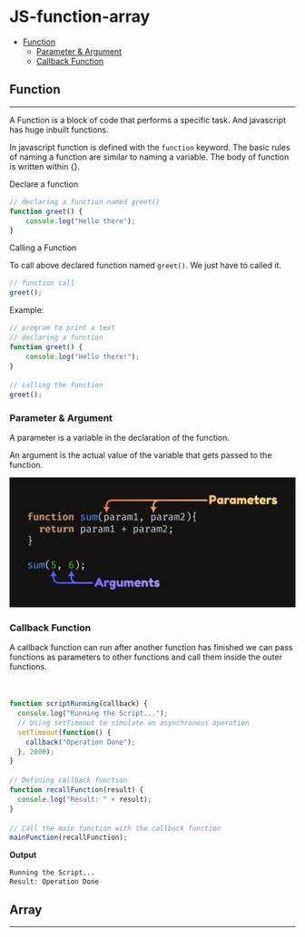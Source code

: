 # JS-function-array

  - [Function](#function)
    - [Parameter & Argument](#Parameter-&-Argument)
    - [Callback Function](#callback-function)


## **Function**
--------------

A Function is a block of code that performs a specific task. And javascript has huge inbuilt functions.    

In javascript function is defined with the `function` keyword. The basic rules of naming a function are similar to naming a variable. The body of function is written within {}.

Declare a function 

```js
// declaring a function named greet()
function greet() {
    console.log("Hello there");
}

```
Calling a Function

To call above declared function named `greet()`. We just have to called it.

```js
// function call
greet();

```

Example:

```js
// program to print a text
// declaring a function
function greet() {
    console.log("Hello there!");
}

// calling the function
greet();


```
### **Parameter & Argument**

A parameter is a variable in the declaration of the function.

An argument is the actual value of the variable that gets passed to the function.




![Alt text](image.png)


### **Callback Function**

A callback function can run after another function has finished
we can pass functions as parameters to other functions and call them inside the outer functions.


```js


function scriptRunning(callback) {
  console.log("Running the Script...");
  // Using setTimeout to simulate an asynchronous operation
  setTimeout(function() {
    callback("Operation Done");
  }, 2000);
}
 
// Defining callback function
function recallFunction(result) {
  console.log("Result: " + result);
}
 
// Call the main function with the callback function
mainFunction(recallFunction);

```

**Output**

```
Running the Script...
Result: Operation Done

```






## **Array**
--------------

